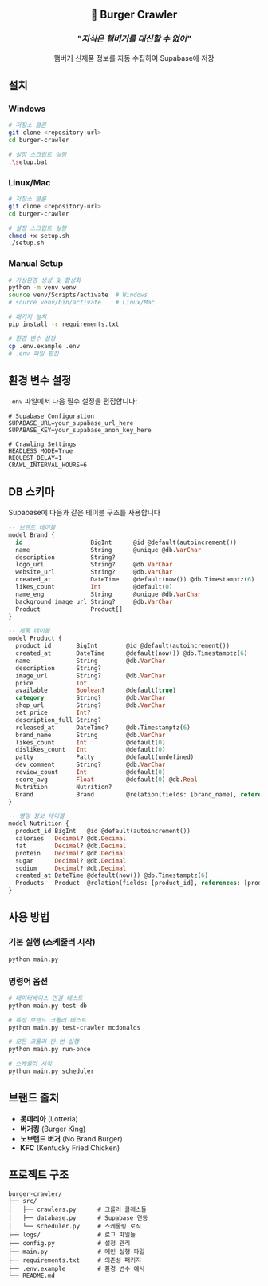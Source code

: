 <div align="center">
  <h2>🍔 Burger Crawler</h2>
  <h3><b><i>"지식은 햄버거를 대신할 수 없어"</i></b></h3>
  <p>햄버거 신제품 정보를 자동 수집하여 Supabase에 저장</p>
</div>

## 설치

### Windows

```bash
# 저장소 클론
git clone <repository-url>
cd burger-crawler

# 설정 스크립트 실행
.\setup.bat
```

### Linux/Mac

```bash
# 저장소 클론
git clone <repository-url>
cd burger-crawler

# 설정 스크립트 실행
chmod +x setup.sh
./setup.sh
```

### Manual Setup

```bash
# 가상환경 생성 및 활성화
python -m venv venv
source venv/Scripts/activate  # Windows
# source venv/bin/activate    # Linux/Mac

# 패키지 설치
pip install -r requirements.txt

# 환경 변수 설정
cp .env.example .env
# .env 파일 편집
```

## 환경 변수 설정

`.env` 파일에서 다음 필수 설정을 편집합니다:

```env
# Supabase Configuration
SUPABASE_URL=your_supabase_url_here
SUPABASE_KEY=your_supabase_anon_key_here

# Crawling Settings
HEADLESS_MODE=True
REQUEST_DELAY=1
CRAWL_INTERVAL_HOURS=6
```

## DB 스키마

Supabase에 다음과 같은 테이블 구조를 사용합니다

```sql
-- 브랜드 테이블
model Brand {
  id                   BigInt      @id @default(autoincrement())
  name                 String      @unique @db.VarChar
  description          String?
  logo_url             String?     @db.VarChar
  website_url          String?     @db.VarChar
  created_at           DateTime    @default(now()) @db.Timestamptz(6)
  likes_count          Int         @default(0)
  name_eng             String      @unique @db.VarChar
  background_image_url String?     @db.VarChar
  Product              Product[]
}

-- 제품 테이블
model Product {
  product_id       BigInt        @id @default(autoincrement())
  created_at       DateTime      @default(now()) @db.Timestamptz(6)
  name             String        @db.VarChar
  description      String?
  image_url        String?       @db.VarChar
  price            Int
  available        Boolean?      @default(true)
  category         String?       @db.VarChar
  shop_url         String?       @db.VarChar
  set_price        Int?
  description_full String?
  released_at      DateTime?     @db.Timestamptz(6)
  brand_name       String        @db.VarChar
  likes_count      Int           @default(0)
  dislikes_count   Int           @default(0)
  patty            Patty         @default(undefined)
  dev_comment      String?       @db.VarChar
  review_count     Int           @default(0)
  score_avg        Float         @default(0) @db.Real
  Nutrition        Nutrition?
  Brand            Brand         @relation(fields: [brand_name], references: [name])
}

-- 영양 정보 테이블
model Nutrition {
  product_id BigInt   @id @default(autoincrement())
  calories   Decimal? @db.Decimal
  fat        Decimal? @db.Decimal
  protein    Decimal? @db.Decimal
  sugar      Decimal? @db.Decimal
  sodium     Decimal? @db.Decimal
  created_at DateTime @default(now()) @db.Timestamptz(6)
  Products   Product  @relation(fields: [product_id], references: [product_id])
}
```

## 사용 방법

### 기본 실행 (스케줄러 시작)

```bash
python main.py
```

### 명령어 옵션

```bash
# 데이터베이스 연결 테스트
python main.py test-db

# 특정 브랜드 크롤러 테스트
python main.py test-crawler mcdonalds

# 모든 크롤러 한 번 실행
python main.py run-once

# 스케줄러 시작
python main.py scheduler
```

## 브랜드 출처

- **롯데리아** (Lotteria)
- **버거킹** (Burger King)
- **노브랜드 버거** (No Brand Burger)
- **KFC** (Kentucky Fried Chicken)

## 프로젝트 구조

```
burger-crawler/
├── src/
│   ├── crawlers.py      # 크롤러 클래스들
│   ├── database.py      # Supabase 연동
│   └── scheduler.py     # 스케줄링 로직
├── logs/                # 로그 파일들
├── config.py            # 설정 관리
├── main.py              # 메인 실행 파일
├── requirements.txt     # 의존성 패키지
├── .env.example         # 환경 변수 예시
└── README.md
```

